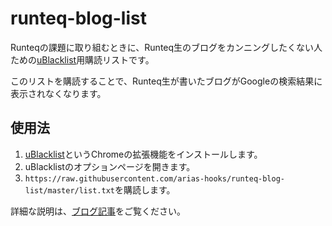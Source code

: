 # runteq-blog-list

Runteqの課題に取り組むときに、Runteq生のブログをカンニングしたくない人ための[uBlacklist](https://github.com/iorate/uBlacklist)用購読リストです。

このリストを購読することで、Runteq生が書いたブログがGoogleの検索結果に表示されなくなります。

## 使用法

1. [uBlacklist](https://chrome.google.com/webstore/detail/ublacklist/pncfbmialoiaghdehhbnbhkkgmjanfhe)というChromeの拡張機能をインストールします。
1. uBlacklistのオプションページを開きます。
1. `https://raw.githubusercontent.com/arias-hooks/runteq-blog-list/master/list.txt`を購読します。

詳細な説明は、[ブログ記事](https://koshiro54600.hatenablog.com/entry/2021/03/03/091834)をご覧ください。
